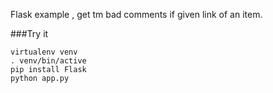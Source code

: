 Flask example , get tm bad comments if given  link of an item. 

###Try it 

    virtualenv venv 
    . venv/bin/active 
    pip install Flask 
    python app.py
